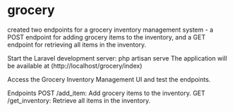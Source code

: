 # grocery
created two endpoints for a grocery inventory management system - a POST endpoint for adding grocery items to the inventory, and a GET endpoint for retrieving all items in the inventory.

Start the Laravel development server:
php artisan serve
The application will be available at (http://localhost/grocery/index)

Access the Grocery Inventory Management UI and test the endpoints.

Endpoints
POST /add_item: Add grocery items to the inventory.
GET /get_inventory: Retrieve all items in the inventory.
